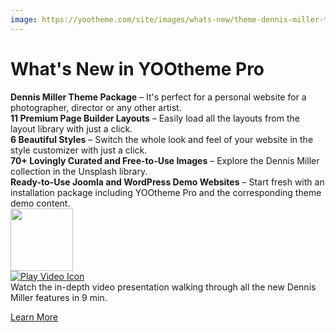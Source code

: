 ```yaml
---
image: https://yootheme.com/site/images/whats-new/theme-dennis-miller-teaser.jpg
---
```


# What's New in YOOtheme Pro

<div class="uk-grid-small" uk-grid>
    <div class="uk-width-auto">
        <span class="uk-text-success" uk-icon="check"></span>
    </div>
    <div class="uk-width-expand">
        <strong>Dennis Miller Theme Package</strong> – It's perfect for a personal website for a photographer, director or any other artist.
    </div>
</div>

<div class="uk-grid-small" uk-grid>
    <div class="uk-width-auto">
        <span class="uk-text-success" uk-icon="check"></span>
    </div>
    <div class="uk-width-expand">
        <strong>11 Premium Page Builder Layouts</strong> – Easily load all the layouts from the layout library with just a click.
    </div>
</div>

<div class="uk-grid-small" uk-grid>
    <div class="uk-width-auto">
        <span class="uk-text-success" uk-icon="check"></span>
    </div>
    <div class="uk-width-expand">
        <strong>6 Beautiful Styles</strong> – Switch the whole look and feel of your website in the style customizer with just a click.
    </div>
</div>

<div class="uk-grid-small" uk-grid>
    <div class="uk-width-auto">
        <span class="uk-text-success" uk-icon="check"></span>
    </div>
    <div class="uk-width-expand">
        <strong>70+ Lovingly Curated and Free-to-Use Images</strong> – Explore the Dennis Miller collection in the Unsplash library.
    </div>
</div>

<div class="uk-grid-small" uk-grid>
    <div class="uk-width-auto">
        <span class="uk-text-success" uk-icon="check"></span>
    </div>
    <div class="uk-width-expand">
        <strong>Ready-to-Use Joomla and WordPress Demo Websites</strong> – Start fresh with an installation package including YOOtheme Pro and the corresponding theme demo content.
    </div>
</div>

<div class="uk-grid-small uk-flex-middle uk-margin-top" uk-grid uk-lightbox="video-autoplay: true;">
    <div class="uk-width-auto">
        <a class="uk-position-relative" href="https://www.youtube-nocookie.com/watch?v=iFuAIoKZ4bs">
            <img class="uk-border-rounded" src="https://yootheme.com/site/images/whats-new/theme-dennis-miller-video-poster.jpg" width="100" alt>
            <div class="uk-position-center">
                <img src="https://yootheme.com/site/images/play.svg" alt="Play Video Icon">
            </div>
        </a>
    </div>
    <div class="uk-width-expand">Watch the in-depth video presentation walking through all the new Dennis Miller features in 9 min.</div>
</div>

<p class="uk-margin-medium-top uk-margin-remove-bottom"><a class="uk-button uk-button-primary" href="https://yootheme.com/blog/2022/11/22/dennis-miller-a-photographer-theme-for-wordpress-and-joomla" target="_blank">Learn More</a></p>

